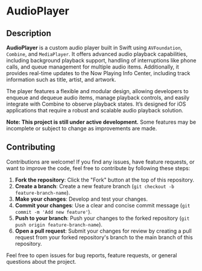 
# AudioPlayer

## Description

**AudioPlayer** is a custom audio player built in Swift using `AVFoundation`, `Combine`, and `MediaPlayer`. It offers advanced audio playback capabilities, including background playback support, handling of interruptions like phone calls, and queue management for multiple audio items. Additionally, it provides real-time updates to the Now Playing Info Center, including track information such as title, artist, and artwork.

The player features a flexible and modular design, allowing developers to enqueue and dequeue audio items, manage playback controls, and easily integrate with Combine to observe playback states. It’s designed for iOS applications that require a robust and scalable audio playback solution.

**Note: This project is still under active development.** Some features may be incomplete or subject to change as improvements are made.

## Contributing

Contributions are welcome! If you find any issues, have feature requests, or want to improve the code, feel free to contribute by following these steps:

1. **Fork the repository**: Click the "Fork" button at the top of this repository.
2. **Create a branch**: Create a new feature branch (`git checkout -b feature-branch-name`).
3. **Make your changes**: Develop and test your changes.
4. **Commit your changes**: Use a clear and concise commit message (`git commit -m 'Add new feature'`).
5. **Push to your branch**: Push your changes to the forked repository (`git push origin feature-branch-name`).
6. **Open a pull request**: Submit your changes for review by creating a pull request from your forked repository's branch to the main branch of this repository.

Feel free to open issues for bug reports, feature requests, or general questions about the project.
